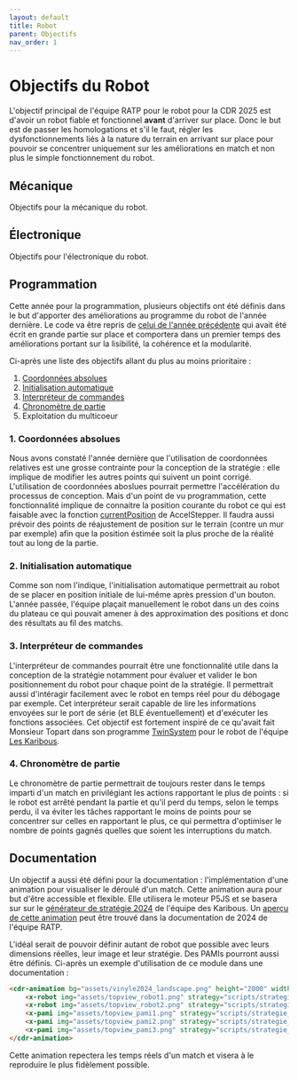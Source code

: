 ```yaml
---
layout: default
title: Robot
parent: Objectifs
nav_order: 1
---
```


# Objectifs du Robot

L'objectif principal de l'équipe RATP pour le robot pour la CDR 2025 est d'avoir un robot fiable et fonctionnel **avant** d'arriver sur place. Donc le but est de passer les homologations et s'il le faut, régler les dysfonctionnements liés à la nature du terrain en arrivant sur place pour pouvoir se concentrer uniquement sur les améliorations en match et non plus le simple fonctionnement du robot.

## Mécanique

Objectifs pour la mécanique du robot.

## Électronique

Objectifs pour l'électronique du robot.

## Programmation

Cette année pour la programmation, plusieurs objectifs ont été définis dans le but d'apporter des améliorations au programme du robot de l'année dernière. Le code va être repris de [celui de l'année précédente](https://github.com/Robin864/Projet_CDR-2024_I2) qui avait été écrit en grande partie sur place et comportera dans un premier temps des améliorations portant sur la lisibilité, la cohérence et la modularité.

Ci-après une liste des objectifs allant du plus au moins prioritaire :
1. [Coordonnées absolues](#1-coordonnées-absolues)
2. [Initialisation automatique](#2-initialisation-automatique)
3. [Interpréteur de commandes](#3-interpréteur-de-commandes)
4. [Chronomètre de partie](#4-chronomètre-de-partie)
5. Exploitation du multicoeur

### 1. Coordonnées absolues

Nous avons constaté l'année dernière que l'utilisation de coordonnées relatives est une grosse contrainte pour la conception de la stratégie : elle implique de modifier les autres points qui suivent un point corrigé.  L'utilisation de coordonnées aboslues pourrait permettre l'accélération du processus de conception. Mais d'un point de vu programmation, cette fonctionnalité implique de connaitre la position courante du robot ce qui est faisable avec la fonction [currentPosition](https://www.airspayce.com/mikem/arduino/AccelStepper/classAccelStepper.html#a5dce13ab2a1b02b8f443318886bf6fc5) de AccelStepper. Il faudra aussi prévoir des points de réajustement de position sur le terrain (contre un mur par exemple) afin que la position éstimée soit la plus proche de la réalité tout au long de la partie.

### 2. Initialisation automatique

Comme son nom l'indique, l'initialisation automatique permettrait au robot de se placer en position initiale de lui-même après pression d'un bouton. L'année passée, l'équipe plaçait manuellement le robot dans un des coins du plateau ce qui pouvait amener à des approximation des positions et donc des résultats au fil des matchs.

### 3. Interpréteur de commandes

L'interpréteur de commandes pourrait être une fonctionnalité utile dans la conception de la stratégie notamment pour évaluer et valider le bon positionnement du robot pour chaque point de la stratégie. Il permettrait aussi d'intéragir facilement avec le robot en temps réel pour du débogage par exemple. Cet interpréteur serait capable de lire les informations envoyées sur le port de série (et BLE éventuellement) et d'exécuter les fonctions associées. Cet objectif est fortement inspiré de ce qu'avait fait Monsieur Topart dans son programme [TwinSystem](https://github.com/LesKaribous/Twinsystem) pour le robot de l'équipe [Les Karibous](https://leskaribous.fr/).

### 4. Chronomètre de partie

Le chronomètre de partie permettrait de toujours rester dans le temps imparti d'un match en privilégiant les actions rapportant le plus de points : si le robot est arrêté pendant la partie et qu'il perd du temps, selon le temps perdu, il va éviter les tâches rapportant le moins de points pour se concentrer sur celles en rapportant le plus, ce qui permettra d'optimiser le nombre de points gagnés quelles que soient les interruptions du match.

## Documentation

Un objectif a aussi été défini pour la documentation : l'implémentation d'une animation pour visualiser le déroulé d'un match. Cette animation aura pour but d'être accessible et flexible. Elle utilisera le moteur P5JS et se basera sur sur le [générateur de stratégie 2024](https://leskaribous.fr/StrategyToolbox/pages/strategy-2024/generateur-2024.html) de l'équipe des Karibous. Un [aperçu de cette animation](https://unimakers.fr/CDR-2024-I2-RATP/Robot/Programmation/Strategie/Strategie.html) peut être trouvé dans la documentation de 2024 de l'équipe RATP.

L'idéal serait de pouvoir définir autant de robot que possible avec leurs dimensions réelles, leur image et leur stratégie. Des PAMIs pourront aussi être définis. Ci-après un exemple d'utilisation de ce module dans une documentation :

```html
<cdr-animation bg="assets/vinyle2024_landscape.png" height="2000" width="3000">
    <x-robot img="assets/topview_robot1.png" strategy="scripts/strategie_r1.json" height="270" width="235"></x-robot>
    <x-robot img="assets/topview_robot2.png" strategy="scripts/strategie_r2.json" height="270" width="235"></x-robot>
    <x-pami img="assets/topview_pami1.png" strategy="scripts/strategie_p1.json" height="70" width="90"></x-pami>
    <x-pami img="assets/topview_pami2.png" strategy="scripts/strategie_p2.json" height="70" width="90"></x-pami>
    <x-pami img="assets/topview_pami3.png" strategy="scripts/strategie_p3.json" height="70" width="90"></x-pami>
</cdr-animation>
```

Cette animation repectera les temps réels d'un match et visera à le reproduire le plus fidèlement possible.